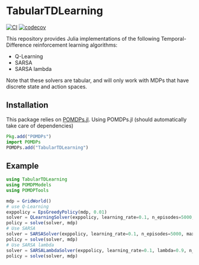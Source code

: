 # TabularTDLearning

[![CI](https://github.com/JuliaPOMDP/TabularTDLearning.jl/actions/workflows/CI.yml/badge.svg)](https://github.com/JuliaPOMDP/TabularTDLearning.jl/actions/workflows/CI.yml)
[![codecov](https://codecov.io/gh/JuliaPOMDP/TabularTDLearning.jl/branch/master/graph/badge.svg?token=vuJ6Ax5SQj)](https://codecov.io/gh/JuliaPOMDP/TabularTDLearning.jl)

This repository provides Julia implementations of the following Temporal-Difference reinforcement learning algorithms:

- Q-Learning
- SARSA
- SARSA lambda

Note that these solvers are tabular, and will only work with MDPs that have discrete state and action spaces.

## Installation

This package relies on [POMDPs.jl](https://github.com/JuliaPOMDP/POMDPs.jl). Using POMDPs.jl (should automatically take care of dependencies)

```julia
Pkg.add("POMDPs")
import POMDPs
POMDPs.add("TabularTDLearning")
```

## Example

```julia
using TabularTDLearning
using POMDPModels
using POMDPTools

mdp = GridWorld()
# use Q-Learning
exppolicy = EpsGreedyPolicy(mdp, 0.01)
solver = QLearningSolver(exppolicy, learning_rate=0.1, n_episodes=5000, max_episode_length=50, eval_every=50, n_eval_traj=100)
policy = solve(solver, mdp)
# Use SARSA
solver = SARSASolver(exppolicy, learning_rate=0.1, n_episodes=5000, max_episode_length=50, eval_every=50, n_eval_traj=100)
policy = solve(solver, mdp)
# Use SARSA lambda
solver = SARSALambdaSolver(exppolicy, learning_rate=0.1, lambda=0.9, n_episodes=5000, max_episode_length=50, eval_every=50, n_eval_traj=100)
policy = solve(solver, mdp)


```

